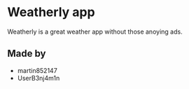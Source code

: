 
# Weatherly app
Weatherly is a great weather app without those anoying ads. 

## Made by

- martin852147
- UserB3nj4m1n
